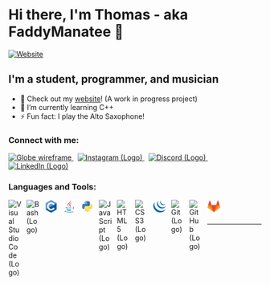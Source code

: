 # Hi there, I'm Thomas - aka FaddyManatee 👋 

[![Website](https://img.shields.io/website?label=faddy.dk&style=for-the-badge&url=https%3A%2F%2Ffaddy.dk)](https://faddy.dk)

<!-- Generic template stuff which has nothing to do with me -->
## I'm a student, programmer, and musician

- 🔭 Check out my [website][website]! (A work in progress project)
- 🌱 I’m currently learning C++ <!-- - 🥅 2022 Goals:  -->
- ⚡ Fun fact: I play the Alto Saxophone!

### Connect with me:

<a href="https://faddy.dk">
  <picture>
    <source media="(prefers-color-scheme: dark)" srcset="images/globe-dark.svg">
    <source media="(prefers-color-scheme: light)" srcset="images/globe-light.svg">
    <img alt="Globe wireframe">
  </picture>
</a>
&nbsp;
<a href="https://www.instagram.com/thomasmorton_/">
  <picture>
    <source media="(prefers-color-scheme: dark)" srcset="images/instagram-dark.svg">
    <source media="(prefers-color-scheme: light)" srcset="images/instagram-light.svg">
    <img alt="Instagram (Logo)"/>
  </picture>
</a>
&nbsp;
<a href="https://discord.com/users/376325277208543232/">
  <picture>
    <source media="(prefers-color-scheme: dark)" srcset="images/discord-dark.svg">
    <source media="(prefers-color-scheme: light)" srcset="images/discord-light.svg">
    <img alt="Discord (Logo)" width="26px"/>
  </picture>
</a>
&nbsp;
<a href="https://uk.linkedin.com/in/thomas-morton-40b72622a">
  <picture>
    <source media="(prefers-color-scheme: dark)" srcset="images/linkedin-dark.svg">
    <source media="(prefers-color-scheme: light)" srcset="images/linkedin-light.svg">
    <!-- Link cheat? -->
    <img alt="LinkedIn (Logo)"/>
  </picture>
</a>


### Languages and Tools:

<img align="left" alt="Visual Studio Code (Logo)" width="26px" src="https://cdn.jsdelivr.net/gh/devicons/devicon/icons/vscode/vscode-original.svg" style="padding-right:10px;"/>
<picture>
  <source media="(prefers-color-scheme: dark)" srcset="images/bash-plain-dark.svg">
  <source media="(prefers-color-scheme: light)" srcset="images/bash-plain-light.svg">
  <img alt="Bash (Logo)" width="26px" align="left" style="padding-right:10px;"/>
</picture>
<img align="left" alt="C (Logo)" width="26px" src="https://raw.githubusercontent.com/devicons/devicon/1119b9f84c0290e0f0b38982099a2bd027a48bf1/icons/c/c-original.svg" style="padding-right:10px;"/>
<img align="left" alt="Java (Logo)" width="26px" src="https://raw.githubusercontent.com/devicons/devicon/1119b9f84c0290e0f0b38982099a2bd027a48bf1/icons/java/java-original.svg" style="padding-right:10px;"/>
<img align="left" alt="Python (Logo)" width="26px" src="https://raw.githubusercontent.com/devicons/devicon/1119b9f84c0290e0f0b38982099a2bd027a48bf1/icons/python/python-original.svg" style="padding-right:10px;"/>
<img align="left" alt="JavaScript (Logo)" width="26px" src="https://cdn.jsdelivr.net/gh/devicons/devicon/icons/javascript/javascript-original.svg" style="padding-right:10px;"/>
<img align="left" alt="HTML5 (Logo)" width="26px" src="https://cdn.jsdelivr.net/gh/devicons/devicon/icons/html5/html5-original.svg" style="padding-right:10px;"/>
<img align="left" alt="CSS3 (Logo)" width="26px" src="https://cdn.jsdelivr.net/gh/devicons/devicon/icons/css3/css3-original.svg" style="padding-right:10px;"/>
<img align="left" alt="jQuery (Logo)" width="26px" src="https://raw.githubusercontent.com/devicons/devicon/1119b9f84c0290e0f0b38982099a2bd027a48bf1/icons/jquery/jquery-original.svg" style="padding-right:10px;"/>
<img align="left" alt="Git (Logo)" width="26px" src="https://cdn.jsdelivr.net/gh/devicons/devicon/icons/git/git-original.svg" style="padding-right:10px;"/>
<picture>
  <source media="(prefers-color-scheme: dark)" srcset="images/github-dark.svg">
  <source media="(prefers-color-scheme: light)" srcset="images/github-light.svg">
  <img alt="GitHub (Logo)" width="26px" align="left" style="padding-right:10px;"/>
</picture>
<img align="left" alt="GitLab (Logo)" width="26px" src="https://raw.githubusercontent.com/devicons/devicon/1119b9f84c0290e0f0b38982099a2bd027a48bf1/icons/gitlab/gitlab-original.svg" style="padding-right:10px;"/>

<br/>
<br/>

---

[website]: https://faddy.dk
[instagram]: https://instagram.com/thomasmorton_
[linkedin]: https://www.linkedin.com/in/thomas-morton-40b72622a/
